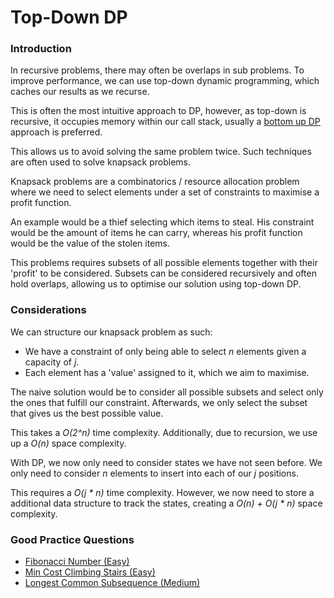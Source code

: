 # Top-Down DP

### Introduction

In recursive problems, there may often be overlaps in sub problems. 
To improve performance, we can use top-down dynamic programming, which caches our results as we recurse.

This is often the most intuitive approach to DP, 
however, as top-down is recursive, it occupies memory within our call stack, usually a 
[bottom up DP](../bottomUp/README.md) 
approach is preferred.

This allows us to avoid solving the same problem twice. 
Such techniques are often used to solve knapsack problems.

Knapsack problems are a combinatorics / resource allocation problem where we need to select elements under a 
set of constraints to maximise a profit function.

An example would be a thief selecting which items to steal. His constraint would be the amount of items he can carry, 
whereas his profit function would be the value of the stolen items.

This problems requires subsets of all possible elements together with their 'profit' to be considered.
Subsets can be considered recursively and often hold overlaps, allowing us to optimise our solution using top-down DP.

### Considerations
We can structure our knapsack problem as such:
* We have a constraint of only being able to select *n* elements given a capacity of *j*.
* Each element has a 'value' assigned to it, which we aim to maximise.

The naive solution would be to consider all possible subsets and select only the ones that fulfill our constraint.
Afterwards, we only select the subset that gives us the best possible value. 

This takes a *O(2^n)* time complexity. 
Additionally, due to recursion, we use up a *O(n)* space complexity.

With DP, we now only need to consider states we have not seen before. 
We only need to consider *n* elements to insert into each of our *j* positions.

This requires a *O(j * n)* time complexity.
However, we now need to store a additional data structure to track the states, 
creating a *O(n) + O(j * n)* space complexity.

### Good Practice Questions
- [Fibonacci Number (Easy)](https://leetcode.com/problems/fibonacci-number/description/)
- [Min Cost Climbing Stairs (Easy)](https://leetcode.com/problems/min-cost-climbing-stairs/description/)
- [Longest Common Subsequence (Medium)](https://leetcode.com/problems/longest-common-subsequence/description/)